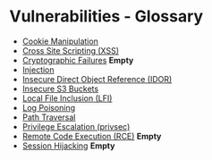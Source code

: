 # Vulnerabilities - Glossary
- [Cookie Manipulation](Cookie%20Manipulation.md)
- [Cross Site Scripting (XSS)](Cross-Site%20Scripting%20(XSS).md)
- [Cryptographic Failures](Cryptographic%20Failures.md) **Empty**
- [Injection](Injection.md)
- [Insecure Direct Object Reference (IDOR)](Insecure%20Direct%20Object%20Reference%20(IDOR).md)
- [Insecure S3 Buckets](Insecure%20S3%20Buckets.md)
- [Local File Inclusion (LFI)](Local%20File%20Inclusion%20(LFI).md)
- [Log Poisoning](Log%20Poisoning.md)
- [Path Traversal](Path%20Traversal.md)
- [Privilege Escalation (privsec)](Privilege%20Escalation%20(privsec).md)
- [Remote Code Execution (RCE)](Remote%20Code%20Execution.md) **Empty**
- [Session Hijacking](Session%20Hijacking.md) **Empty**
